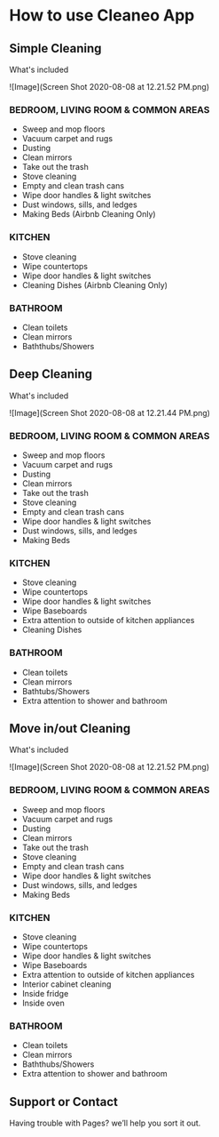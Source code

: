 # How to use Cleaneo App



## Simple Cleaning

What's included

![Image](Screen Shot 2020-08-08 at 12.21.52 PM.png)

### BEDROOM, LIVING ROOM & COMMON AREAS
* Sweep and mop floors
* Vacuum carpet and rugs
* Dusting
* Clean mirrors
* Take out the trash
* Stove cleaning
* Empty and clean trash cans
* Wipe door handles & light switches
* Dust windows, sills, and ledges
* Making Beds (Airbnb Cleaning Only)

### KITCHEN
* Stove cleaning
* Wipe countertops
* Wipe door handles & light switches
* Cleaning Dishes (Airbnb Cleaning Only)

### BATHROOM
* Clean toilets
* Clean mirrors
* Baththubs/Showers

## Deep Cleaning
What's included

![Image](Screen Shot 2020-08-08 at 12.21.44 PM.png)

### BEDROOM, LIVING ROOM & COMMON AREAS 
* Sweep and mop floors
* Vacuum carpet and rugs
* Dusting
* Clean mirrors
* Take out the trash
* Stove cleaning
* Empty and clean trash cans
* Wipe door handles & light switches
* Dust windows, sills, and ledges
* Making Beds 

### KITCHEN
* Stove cleaning
* Wipe countertops
* Wipe door handles & light switches
* Wipe Baseboards
* Extra attention to outside of kitchen appliances
* Cleaning Dishes 

### BATHROOM
* Clean toilets
* Clean mirrors
* Bathtubs/Showers
* Extra attention to shower and bathroom

## Move in/out Cleaning
What's included

![Image](Screen Shot 2020-08-08 at 12.21.52 PM.png)

### BEDROOM, LIVING ROOM & COMMON AREAS
* Sweep and mop floors
* Vacuum carpet and rugs
* Dusting
* Clean mirrors
* Take out the trash
* Stove cleaning
* Empty and clean trash cans
* Wipe door handles & light switches
* Dust windows, sills, and ledges
* Making Beds

### KITCHEN
* Stove cleaning
* Wipe countertops
* Wipe door handles & light switches
* Wipe Baseboards
* Extra attention to outside of kitchen appliances
* Interior cabinet cleaning
* Inside fridge
* Inside oven

### BATHROOM
* Clean toilets
* Clean mirrors
* Baththubs/Showers
* Extra attention to shower and bathroom





## Support or Contact

Having trouble with Pages?  we’ll help you sort it out.
